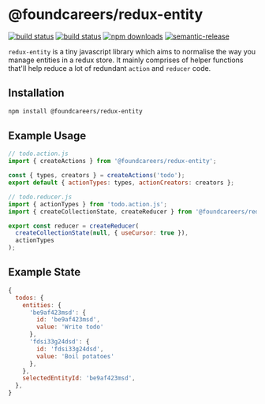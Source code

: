 # @foundcareers/redux-entity
[![build status](https://img.shields.io/npm/v/@foundcareers/redux-entity.svg)](https://www.npmjs.com/package/@foundcareers/redux-entity) [![build status](https://img.shields.io/travis/com/foundcareers/redux-entity.svg)](https://travis-ci.com/foundcareers/redux-entity) [![npm downloads](https://img.shields.io/npm/dt/@foundcareers/redux-entity.svg)](https://www.npmjs.com/package/@foundcareers/redux-entity) [![semantic-release](https://img.shields.io/badge/%20%20%F0%9F%93%A6%F0%9F%9A%80-semantic--release-e10079.svg)](https://github.com/semantic-release/semantic-release)

`redux-entity` is a tiny javascript library which aims to normalise the way you manage entities in a redux store. It mainly comprises of helper functions that'll help reduce a lot of redundant `action` and `reducer` code.

## Installation

```sh
npm install @foundcareers/redux-entity
```

## Example Usage
```js
// todo.action.js
import { createActions } from '@foundcareers/redux-entity';

const { types, creators } = createActions('todo');
export default { actionTypes: types, actionCreators: creators };
```

```js
// todo.reducer.js
import { actionTypes } from 'todo.action.js';
import { createCollectionState, createReducer } from '@foundcareers/redux-entity';

export const reducer = createReducer(
  createCollectionState(null, { useCursor: true }),
  actionTypes
);
```


## Example State

```js
{
  todos: {
    entities: {
      'be9af423msd': {
        id: 'be9af423msd',
        value: 'Write todo'
      },
      'fdsi33g24dsd': {
        id: 'fdsi33g24dsd',
        value: 'Boil potatoes'
      },      
    },
    selectedEntityId: 'be9af423msd',
  },
}
```
